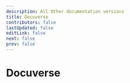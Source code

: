 ```yaml
---
description: All Other documentation versions
title: Docuverse
contributors: false
lastUpdated: false
editLink: false
next: false
prev: false
---
```

# Docuverse

<br />
<br />

<div
  v-for="link in links"
  :key="link.text"
  class="version-link"
>
  <VPLVersionLink
    :text="link.text"
    :href="`/plugins/dotnet/v${link.href}`"
    :prerelease="link.prerelease"
    :stable="link.stable"
    :edge="link.edge"
  />
</div>

<br />

<div>
  <VPLVersionLink :dev="true" :text="aliases.dev" href="/plugins/dotnet/v/dev/" />
</div>

<script setup>
import {useTags} from '@lando/vitepress-theme-default-plus';
import {VPLCollectionPage, VPLCollectionPageSection, VPLCollectionPageTitle, VPLVersionLink} from '@lando/vitepress-theme-default-plus';

const {aliases, links} = useTags();
</script>
